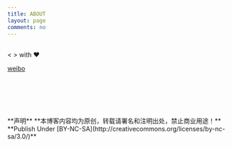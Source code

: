 ```yaml
---
title: ABOUT
layout: page
comments: no
---
```

<br/>
< > with ❤ 

[weibo](weibo.com/hamniba)






<br/>
<br/>
<br/>
<br/>
<br/>
**声明**  
**本博客内容均为原创，转载请署名和注明出处，禁止商业用途！**  
**Publish Under [BY-NC-SA](http://creativecommons.org/licenses/by-nc-sa/3.0/)**  
